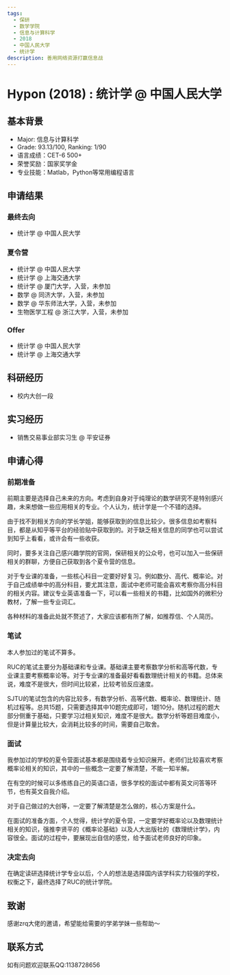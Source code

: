 ```yaml
---
tags:
  - 保研
  - 数学学院
  - 信息与计算科学
  - 2018
  - 中国人民大学
  - 统计学
description: 善用网络资源打赢信息战  
---
```


# Hypon (2018) : 统计学 @ 中国人民大学

## 基本背景

- Major: 信息与计算科学
- Grade: 93.13/100, Ranking: 1/90
- 语言成绩：CET-6 500+
- 荣誉奖励：国家奖学金
- 专业技能：Matlab，Python等常用编程语言

## 申请结果

### 最终去向

- 统计学 @ 中国人民大学

### 夏令营

- 统计学 @ 中国人民大学
- 统计学 @ 上海交通大学
- 统计学 @ 厦门大学，入营，未参加
- 数学 @ 同济大学，入营，未参加
- 数学 @ 华东师法大学，入营，未参加
- 生物医学工程 @ 浙江大学，入营，未参加

### Offer

- 统计学 @ 中国人民大学
- 统计学 @ 上海交通大学

## 科研经历

- 校内大创一段

## 实习经历

- 销售交易事业部实习生 @ 平安证券

## 申请心得

### **前期准备**

前期主要是选择自己未来的方向。考虑到自身对于纯理论的数学研究不是特别感兴趣，未来想做一些应用相关的专业。个人认为，统计学是一个不错的选择。

由于找不到相关方向的学长学姐，能够获取到的信息比较少。很多信息如考察科目，都是从知乎等平台的经验贴中获取到的。对于缺乏相关信息的同学也可以尝试到知乎上看看，或许会有一些收获。

同时，要多关注自己感兴趣学院的官网，保研相关的公众号，也可以加入一些保研相关的群聊，方便自己获取到各个夏令营的信息。

对于专业课的准备，一些核心科目一定要好好复习。例如数分、高代、概率论。对于自己成绩单中的高分科目，要尤其注意，面试中老师可能会喜欢考察你高分科目的相关内容。建议专业英语准备一下，可以看一些相关的书籍，比如国外的微积分教材，了解一些专业词汇。

各种材料的准备此处就不赘述了，大家应该都有所了解，如推荐信、个人简历。

### **笔试**

本人参加过的笔试不算多。

RUC的笔试主要分为基础课和专业课。基础课主要考察数学分析和高等代数，专业课主要考察概率论等。对于专业课的准备最好看看数理统计相关的书籍。总体来说，难度不是很大，但时间比较紧，比较考验反应速度。

SJTU的笔试包含的内容比较多，有数学分析、高等代数、概率论、数理统计、随机过程等。总共15题，只需要选择其中10题完成即可，1题10分。随机过程的题大部分侧重于基础，只要学习过相关知识，难度不是很大。数学分析等题目难度小，但是计算量比较大，会消耗比较多的时间，需要自己取舍。

### **面试**

我参加过的学校的夏令营面试基本都是围绕着专业知识展开。老师们比较喜欢考察概率论相关的知识，其中的一些概念一定要了解清楚，不能一知半解。

在有空的时候可以多练练自己的英语口语，很多学校的面试中都有英文问答等环节，也有英文自我介绍。

对于自己做过的大创等，一定要了解清楚是怎么做的，核心方案是什么。

在面试的准备方面，个人觉得，统计学的夏令营，一定要学好概率论以及数理统计相关的知识，强推李贤平的《概率论基础》以及人大出版社的《数理统计学》，内容很全。面试的过程中，要展现出自信的感觉，给予面试老师良好的印象。

### **决定去向**

在确定读研选择统计学专业以后，个人的想法是选择国内该学科实力较强的学校，权衡之下，最终选择了RUC的统计学院。

## **致谢**

感谢zrq大佬的邀请，希望能给需要的学弟学妹一些帮助～

## 联系方式

如有问题欢迎联系QQ:1138728656
